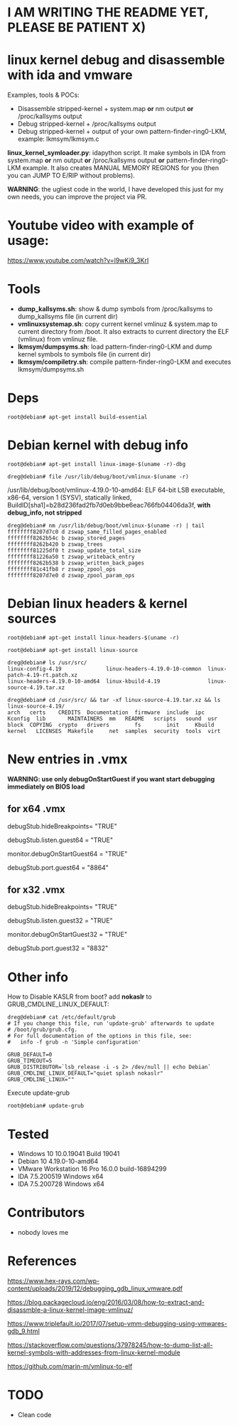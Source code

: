# I AM WRITING THE README YET, PLEASE BE PATIENT X)

# linux kernel debug and disassemble with ida and vmware
Examples, tools & POCs:
* Disassemble stripped-kernel + system.map **or** nm output **or** /proc/kallsyms output
* Debug stripped-kernel + /proc/kallsyms output
* Debug stripped-kernel + output of your own pattern-finder-ring0-LKM, example: lkmsym/lkmsym.c

**linux_kernel_symloader.py**: idapython script. It make symbols in IDA from system.map **or** nm output **or** /proc/kallsyms output **or** pattern-finder-ring0-LKM example. It also creates MANUAL MEMORY REGIONS for you (then you can JUMP TO E/RIP without problems).

**WARNING**: the ugliest code in the world, I have developed this just for my own needs, you can improve the project via PR.

# Youtube video with example of usage:

https://www.youtube.com/watch?v=l9wKi9_3KrI

# Tools

* **dump_kallsyms.sh**: show & dump symbols from /proc/kallsyms to dump_kallsyms file (in current dir)
* **vmlinuxsystemap.sh**: copy current kernel vmlinuz & system.map to current directory from /boot. It also extracts to current directory the ELF (vmlinux) from vmlinuz file.
* **lkmsym/dumpsyms.sh**: load pattern-finder-ring0-LKM and dump kernel symbols to symbols file (in current dir)
* **lkmsym/compiletry.sh**: compile pattern-finder-ring0-LKM and executes lkmsym/dumpsyms.sh

# Deps

```
root@debian# apt-get install build-essential
```

# Debian kernel with debug info

```
root@debian# apt-get install linux-image-$(uname -r)-dbg

dreg@debian# file /usr/lib/debug/boot/vmlinux-$(uname -r)
```
/usr/lib/debug/boot/vmlinux-4.19.0-10-amd64: ELF 64-bit LSB executable, x86-64, version 1 (SYSV), statically linked, BuildID[sha1]=b28d236fad2fb7d0eb9bbe6eac766fb04406da3f, **with debug_info, not stripped**

```
dreg@debian# nm /usr/lib/debug/boot/vmlinux-$(uname -r) | tail
ffffffff8207d7c0 d zswap_same_filled_pages_enabled
ffffffff8262b54c b zswap_stored_pages
ffffffff8262b420 b zswap_trees
ffffffff81225df0 t zswap_update_total_size
ffffffff81226a50 t zswap_writeback_entry
ffffffff8262b538 b zswap_written_back_pages
ffffffff81c41fb8 r zswap_zpool_ops
ffffffff8207d7e0 d zswap_zpool_param_ops
```

# Debian linux headers & kernel sources

```
root@debian# apt-get install linux-headers-$(uname -r)

root@debian# apt-get install linux-source

dreg@debian# ls /usr/src/
linux-config-4.19              linux-headers-4.19.0-10-common  linux-patch-4.19-rt.patch.xz  
linux-headers-4.19.0-10-amd64  linux-kbuild-4.19               linux-source-4.19.tar.xz

dreg@debian# cd /usr/src/ && tar -xf linux-source-4.19.tar.xz && ls linux-source-4.19/
arch   certs    CREDITS  Documentation  firmware  include  ipc     Kconfig  lib       MAINTAINERS  mm   README   scripts   sound  usr
block  COPYING  crypto   drivers        fs        init     Kbuild  kernel   LICENSES  Makefile     net  samples  security  tools  virt
```

# New entries in .vmx 

**WARNING: use only debugOnStartGuest if you want start debugging immediately on BIOS load**

## for x64 .vmx

debugStub.hideBreakpoints= "TRUE"

debugStub.listen.guest64 = "TRUE"

monitor.debugOnStartGuest64 = "TRUE"

debugStub.port.guest64 = "8864"


## for x32 .vmx

debugStub.hideBreakpoints= "TRUE"

debugStub.listen.guest32 = "TRUE"

monitor.debugOnStartGuest32 = "TRUE"

debugStub.port.guest32 = "8832"

# Other info

How to Disable KASLR from boot? add **nokaslr** to GRUB_CMDLINE_LINUX_DEFAULT:
```
dreg@debian# cat /etc/default/grub
# If you change this file, run 'update-grub' afterwards to update
# /boot/grub/grub.cfg.
# For full documentation of the options in this file, see:
#   info -f grub -n 'Simple configuration'

GRUB_DEFAULT=0
GRUB_TIMEOUT=5
GRUB_DISTRIBUTOR=`lsb_release -i -s 2> /dev/null || echo Debian`
GRUB_CMDLINE_LINUX_DEFAULT="quiet splash nokaslr"
GRUB_CMDLINE_LINUX=""
```

Execute update-grub
```
root@debian# update-grub
```

# Tested

* Windows 10 10.0.19041 Build 19041
* Debian 10 4.19.0-10-amd64
* VMware Workstation 16 Pro 16.0.0 build-16894299
* IDA 7.5.200519 Windows x64
* IDA 7.5.200728 Windows x64 

# Contributors

* nobody loves me

# References

https://www.hex-rays.com/wp-content/uploads/2019/12/debugging_gdb_linux_vmware.pdf
 
https://blog.packagecloud.io/eng/2016/03/08/how-to-extract-and-disassmble-a-linux-kernel-image-vmlinuz/

https://www.triplefault.io/2017/07/setup-vmm-debugging-using-vmwares-gdb_9.html

https://stackoverflow.com/questions/37978245/how-to-dump-list-all-kernel-symbols-with-addresses-from-linux-kernel-module

https://github.com/marin-m/vmlinux-to-elf

# TODO

* Clean code
